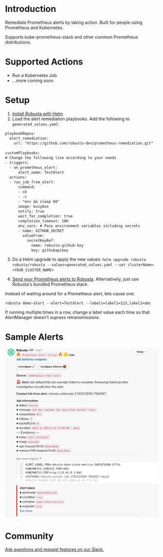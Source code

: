 # Introduction
Remediate Prometheus alerts by taking action. Built for people using Prometheus and Kubernetes.

Supports kube-prometheus-stack and other common Prometheus distributions.

# Supported Actions

* Run a Kubernetes Job
* ...more coming soon

# Setup
1. [Install Robusta with Helm](https://docs.robusta.dev/master/installation.html)
2. Load the alert remediation playbooks. Add the following to `generated_values.yaml`: 
```
playbookRepos:
  alert_remediation:
    url: "https://github.com/robusta-dev/prometheus-remediation.git"

customPlaybooks:
# Change the following line according to your needs
- triggers:
  - on_prometheus_alert:
      alert_name: TestAlert
  actions:
  - run_job_from_alert:
      command:
      - sh
      - -c
      - "env && sleep 60"
      image: busybox
      notify: true
      wait_for_completion: true
      completion_timeout: 100
      env_vars: # Pass environment variables including secrets
      - name: GITHUB_SECRET
        valueFrom:
          secretKeyRef:
            name: robusta-github-key
            key: githubapikey
```

3. Do a Helm upgrade to apply the new values: `helm upgrade robusta robusta/robusta --values=generated_values.yaml --set clusterName=<YOUR_CLUSTER_NAME>`

4. [Send your Prometheus alerts to Robusta](https://docs.robusta.dev/master/user-guide/alert-manager.html). Alternatively, just use Robusta's bundled Prometheus stack.

Instead of waiting around for a Prometheus alert, lets cause one.

```
robusta demo-alert --alert=TestAlert --labels=label1=123,label2=abc
```

If running multiple times in a row, change a label value each time so that AlertManager doesn't supress retransmissions.

# Sample Alerts

![DemoImage](./images/demoimage.png)

# Community
[Ask questions and request features on our Slack.](https://home.robusta.dev/slack)
                                                                                                                                                  